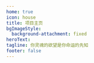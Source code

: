 ```yaml
---
home: true
icon: house
title: 项目主页
bgImageStyle:
  background-attachment: fixed
heroText: 
tagline: 你灵魂的欲望是你命运的先知
footer: false
---
```

<HomePage />